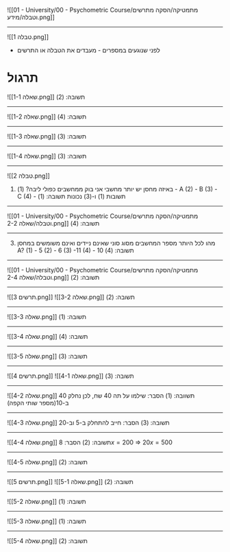 ![[01 - University/00 - Psychometric Course/מתמטיקה/הסקה מתרשים וטבלה/מידע.png]]
***
![[טבלה 1.png]]
* לפני שנוגעים במספרים - מעבדים את הטבלה או התרשים

# תרגול
![[שאלה 1-1.png]]
תשובה: (2)
***
![[שאלה 1-2.png]]
תשובה: (4)
***
![[שאלה 1-3.png]]
תשובה: (3)
***
![[שאלה 1-4.png]]
תשובה: (3)
***
![[טבלה 2.png]]
1. באיזה מחסן יש יותר מחשבי אני בוק ממחשבים כפולי ליבה?
	(1) - A
	(2) - B
	(3) - C
	(4) - תשובות (1) ו-(3) נכונות
תשובה: (1)
***
![[01 - University/00 - Psychometric Course/מתמטיקה/הסקה מתרשים וטבלה/שאלה 2-2.png]]
תשובה: (4)
***
3. מהו לכל היותר מספר המחשבים מסוג סוני שאינם ניידים ואינם משומשים במחסן A?
	(1) - 5
	(2) - 6
	(3) -11
	(4) - 10
תשובה: (4)
***
![[01 - University/00 - Psychometric Course/מתמטיקה/הסקה מתרשים וטבלה/שאלה 2-4.png]]
תשובה: (2)
***
![[תרשים 3.png]]
![[שאלה 3-2.png]]
תשובה: (2)
***
![[שאלה 3-3.png]]
תשובה: (1)
***
![[שאלה 3-4.png]]
תשובה: (4)
***
![[שאלה 3-5.png]]
תשובה: (3)
***
![[תרשים 4.png]]
![[שאלה 4-1.png]]
תשובה: (3)
***
![[שאלה 4-2.png]]
תשוובה: (1)
הסבר: שילמו על תה 40 שח, לכן נחלק 40 ב-10(מספר שותי הקפה) 
***
![[שאלה 4-3.png]]
תשובה: (3)
הסבר: חייב להתחלק ב-5 וב-20
***
![[שאלה 4-4.png]]
תשובה: (2)
הסבר: $8x=200$ => $20x=500$
***
![[שאלה 4-5.png]]
תשובה: (2)
***
![[תרשים 5.png]]
![[שאלה 5-1.png]]
תשובה: (2)
***
![[שאלה 5-2.png]]
תשובה: (1)
***
![[שאלה 5-3.png]]
תשובה: (1)
***
![[שאלה 5-4.png]]
תשובה: (2)